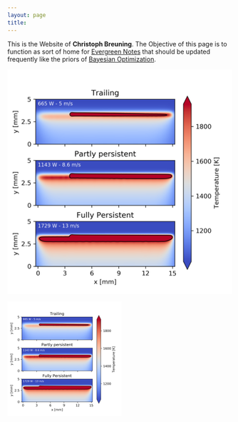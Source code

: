 ```yaml
---
layout: page
title: 
---
```


This is the Website of **Christoph Breuning**. The Objective of this page is to function as sort of home for [Evergreen Notes](https://notes.andymatuschak.org/Evergreen_notes) that should be updated frequently like the priors of [Bayesian Optimization](https://en.wikipedia.org/wiki/Bayesian_optimization).




<div>
    <img class="marginauto" src="https://github.com/theexitstrategy/theexitstrategy.github.io/blob/master/imgs/Persistence_133.png?raw=true" alt="centered image" />
</div>


<p class="aligncenter">
    <img src="https://github.com/theexitstrategy/theexitstrategy.github.io/blob/master/imgs/Persistence_133.png?raw=true" alt="Whatever" style="zoom:25%;">
</p>